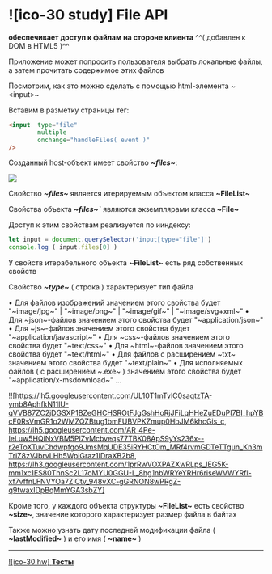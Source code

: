 # ![ico-30 study] File API

**обеспечивает доступ к файлам на стороне клиента**
^^( добавлен к DOM в HTML5 )^^

Приложение может попросить пользователя выбрать локальные файлы, а затем прочитать содержимое этих файлов

Посмотрим, как это можно сделать с помощью html-элемента ~&lt;input>~

Вставим в разметку страницы тег:

~~~html
<input  type="file"
        multiple
        onchange="handleFiles( event )"
/>
~~~

Созданный host-объект имеет свойство  **_~files~_**:

![](https://lh5.googleusercontent.com/0eiw34U9IMH0shTkHI9YSa4udFo-_PeVDV43oUHq08TR2pEe7BAqjfgZfctLgZP0w_IOOcxIuJr6dTOxkj6jtABPhClD9kQY8MUtEoy0zu6tan262Qa1PP54LqyiWmNdso0q7hpagPnEKhk)

Свойство  **_~files~_**  является итерируемым объектом класса  **~FileList~**

Свойства объекта **_~files~`_** являются экземплярами класса  **~File~**

Доступ к этим свойствам реализуется по ииндексу:

~~~js
let input = document.querySelector('input[type="file"]')
console.log ( input.files[0] )
~~~

У свойств итерабельного объекта **~FileList~** есть ряд собственных свойств

Свойство **_~type~_** ( строка ) характеризует тип файла

• Для файлов изображений значением этого свойства будет "~image/jpg~" | "~image/png~" | "~image/gif~" | "~image/svg+xml~"
• Для ~json~-файлов значением этого свойства будет "~application/json~"
• Для ~js~-файлов значением этого свойства будет "~application/javascript~"
• Для ~css~-файлов значением этого свойства будет "~text/css~"
• Для ~html~-файлов значением этого свойства будет "~text/html~"
• Для файлов c расширением ~txt~ значением этого свойства будет "~text/plain~"
• Для исполняемых файлов ( c расширением ~.exe~ ) значением этого свойства будет "~application/x-msdownload~"
...

!![https://lh5.googleusercontent.com/UL10T1mTvlC0saqtzTA-ymb8AphfkN11lU-qVVB87ZC2jDGSXP1BZeGHCHSROtFJgGshHoRjJFiLqHHeZuEDuPI7BI_hpYBcF0RsVmGR1o2WMZQZBtug1bmFUBVPKZmup0HbJM6khcGis_c, https://lh5.googleusercontent.com/AR_4Pe-IeLuw5HQiNxVBM5PlZvMcbveqs77TBK08ApS9yYs236x--r2eToXTuvChdwpfgo9JmsMqUDE35iRYHCtOm_MRf4rvmGDTeTTgun_Kn3mTriZ8zVJbrvLHh5WpiGraz1IDraXB2b8, https://lh3.googleusercontent.com/1prRwVOXPAZXwRLps_lEG5K-mm1xc1ES80ThnSc2L17oMYU0GGU-L_8hg1nbWRYeYRHr6riseWVWYRfl-xf7vffnLFNVYOa7ZiCtv_948vXC-gGRNON8wPRgZ-q9twaxIDpBqMmYGA3sbZY]

Кроме того, у каждого объекта структуры **~FileList~** есть свойство **~size~**, значение которого характеризует размер файла в байтах

Также можно узнать дату последней модификации файла ( **~lastModified~** ) и его имя ( **~name~** )

___________________________________

[![ico-30 hw] **Тесты**](https://garevna.github.io/js-quiz/#file-API)
